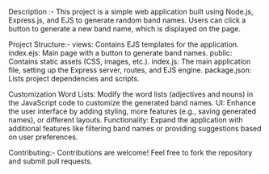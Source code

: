 Description :-
This project is a simple web application built using Node.js, Express.js, and EJS to generate random band names. Users can click a button to generate a new band name, which is displayed on the page.

Project Structure:-
views: Contains EJS templates for the application.
index.ejs: Main page with a button to generate band names.
public: Contains static assets (CSS, images, etc.).
index.js: The main application file, setting up the Express server, routes, and EJS engine.
package.json: Lists project dependencies and scripts.


Customization
Word Lists: Modify the word lists (adjectives and nouns) in the JavaScript code to customize the generated band names.
UI: Enhance the user interface by adding styling, more features (e.g., saving generated names), or different layouts.
Functionality: Expand the application with additional features like filtering band names or providing suggestions based on user preferences.


Contributing:-
Contributions are welcome! Feel free to fork the repository and submit pull requests.
